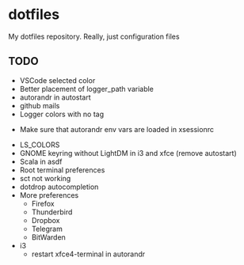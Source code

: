 # dotfiles
My dotfiles repository. Really, just configuration files

## TODO
- VSCode selected color
- Better placement of logger_path variable
- autorandr in autostart
- github mails
- Logger colors with no tag
+ Make sure that autorandr env vars are loaded in xsessionrc
- LS_COLORS
- GNOME keyring without LightDM in i3 and xfce (remove autostart)
- Scala in asdf
- Root terminal preferences
- sct not working
- dotdrop autocompletion
- More preferences
  + Firefox
  + Thunderbird
  + Dropbox
  + Telegram
  + BitWarden
- i3
  + restart xfce4-terminal in autorandr

